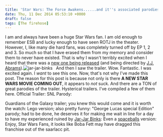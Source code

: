 ```yaml
---
title: 'Star Wars: The Force Awakens......and it''s associated parodies'
date: Thu, 11 Dec 2014 05:53:10 +0000
draft: false
tags: [The firehose]
---
```


I am and always have been a huge Star Wars fan. I am old enough to remember ESB and lucky enough to have seen ROTJ in the theater. However, I, like many die hard fans, was completely turned off by EP 1, 2 and 3. So much so that I have erased them from my memory and consider them to never have existed. That is why I wasn't terribly excited when I heard that there was a [new one being released](http://www.imdb.com/title/tt2488496/) (and being directed by [J.J. Abrams](http://www.imdb.com/name/nm0009190/?ref_=tt_ov_dr)).![jar-jar-binks](http://www.nickburaglio.com/wp-content/uploads/2014/12/jar-jar-binks.jpg)   And then I saw the trailer. Wow. Fantastic. I was excited again. I _want_ to see this one. Now, that's not why I've made this post. The reason for this post is because not only is there **A NEW STAR WARS MOVIE COMING OUT**, it appears to _not_ suck. And there are a TON of great parodies of the trailer. Hysterical trailers. I've compiled a few of them here. Official Trailer:  SNL Parody:

Guardians of the Galaxy trailer; you knew this would come and it is worth the watch: Lego version; also pretty funny: "George Lucas special Edition" parody; had to be done, he deserves it for making me wait in line for a day to have my experienced ruined by [Jar-Jar Binks](http://starwars.wikia.com/wiki/Jar_Jar_Binks): Even a [spaceballs](http://www.imdb.com/title/tt0094012/) version: Enjoy, Star Wars Fans, it looks like Boba Fett may have dragged this franchise out of the saarlacc pit.